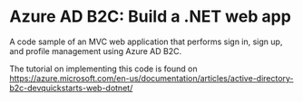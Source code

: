 # Azure AD B2C: Build a .NET web app
A code sample of an MVC web application that performs sign in, sign up, and profile management using Azure AD B2C.

The tutorial on implementing this code is found on https://azure.microsoft.com/en-us/documentation/articles/active-directory-b2c-devquickstarts-web-dotnet/
